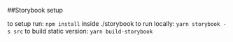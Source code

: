 
##Storybook setup

to setup run: `npm install` inside ./storybook
to run locally: `yarn storybook -s src`
to build static version: `yarn build-storybook`
